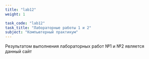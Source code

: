 ```yaml
---
title: "lab12"
weight: 1

task_code: "lab12"
task_title: "Лабораторные работы 1 и 2"
subject: "Компьютерный практикум"
---
```


Результатом выполнения лабораторных работ №1 и №2 является данный сайт
